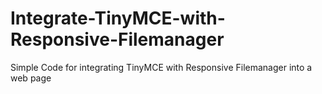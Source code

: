 # Integrate-TinyMCE-with-Responsive-Filemanager
Simple Code for integrating TinyMCE with Responsive Filemanager into a web page
